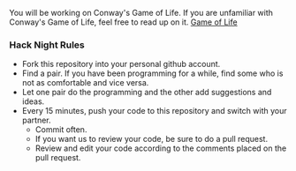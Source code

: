 You will be working on Conway's Game of Life.
If you are unfamiliar with Conway's Game of Life, feel free to read up on it.
[Game of Life](https://en.wikipedia.org/wiki/Conway%27s_Game_of_Life)

### Hack Night Rules
* Fork this repository into your personal github account.
* Find a pair. If you have been programming for a while, find some who is not as comfortable and vice versa.
* Let one pair do the programming and the other add suggestions and ideas.
* Every 15 minutes, push your code to this repository and switch with your partner.
	* Commit often.
	* If you want us to review your code, be sure to do a pull request.
	* Review and edit your code according to the comments placed on the pull request.